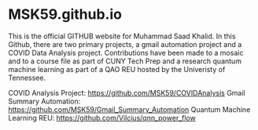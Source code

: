 # MSK59.github.io
This is the official GITHUB website for Muhammad Saad Khalid. In this Github, there are two primary projects, a gmail automation project and a COVID Data Analysis project. Contributions have been made to a mosaic and to a course file as part of CUNY Tech Prep and a research quantum machine learning as part of a QAO REU hosted by the Univeristy of Tennessee.

COVID Analysis Project: https://github.com/MSK59/COVIDAnalysis
Gmail Summary Automation: https://github.com/MSK59/Gmail_Summary_Automation
Quantum Machine Learning REU: https://github.com/Vilcius/qnn_power_flow

